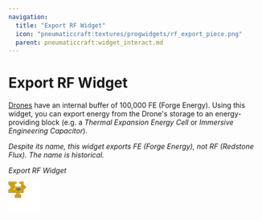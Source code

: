 ```yaml
---
navigation:
  title: "Export RF Widget"
  icon: "pneumaticcraft:textures/progwidgets/rf_export_piece.png"
  parent: pneumaticcraft:widget_interact.md
---
```


# Export RF Widget

[Drones](../drone.md) have an internal buffer of 100,000 FE (Forge Energy).  Using this widget, you can export energy from the Drone's storage to an energy-providing block (e.g. a *Thermal Expansion Energy Cell* or *Immersive Engineering Capacitor*).

*Despite its name, this widget exports FE (Forge Energy), not RF (Redstone Flux). The name is historical.*

*Export RF Widget*

![](rf_export_piece.png)

